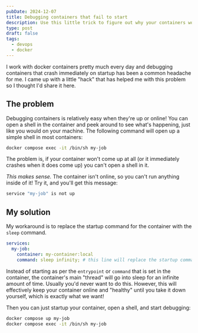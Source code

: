 ```yaml
---
pubDate: 2024-12-07
title: Debugging containers that fail to start
description: Use this little trick to figure out why your containers won't start
type: post
draft: false
tags:
  - devops
  - docker
---
```

I work with docker containers pretty much every day and debugging containers that crash immediately on startup has been a common headache for me. I came up with a little "hack" that has helped me with this problem so I thought I'd share it here.

## The problem

Debugging containers is relatively easy when they're up or online! You can open a shell in the container and peek around to see what's happening, just like you would on your machine. The following command will open up a simple shell in most containers:&#x20;

```bash
docker compose exec -it /bin/sh my-job
```

The problem is, if your container won't come up at all (or it immediately crashes when it does come up) you can't open a shell in it.&#x20;

*This makes sense.* The container isn't online, so you can't run anything inside of it! Try it, and you'll get this message:&#x20;

```bash
service "my-job" is not up
```

## My solution

My workaround is to replace the startup command for the container with the `sleep` command.

```yml
services:
  my-job: 
    container: my-container:local
    command: sleep infinity; # this line will replace the startup command
```

Instead of starting as per the `entrypoint` or `command` that is set in the container, the container's main "thread" will go into sleep for an infinite amount of time. Usually you'd never want to do this. However, this will effectively keep your container online and "healthy" until you take it down yourself, which is exactly what we want!&#x20;

Then you can just startup your container, open a shell, and start debugging:

```bash
docker compose up my-job 
docker compose exec -it /bin/sh my-job
```
